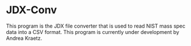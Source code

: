 # JDX-Conv
This program is the JDX file converter that is used to read NIST mass spec data into a CSV format. This program is currently under development by Andrea Kraetz. 
 
